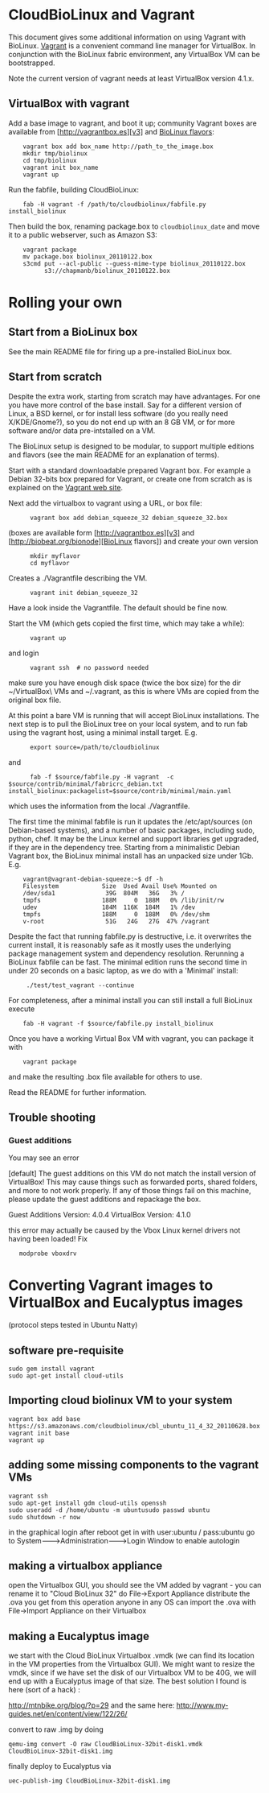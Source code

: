 # CloudBioLinux and Vagrant

This document gives some additional information on using Vagrant with BioLinux.
[Vagrant][v1] is a convenient command line manager for VirtualBox. In conjunction
with the BioLinux fabric environment, any VirtualBox VM can be bootstrapped.

Note the current version of vagrant needs at least VirtualBox version 4.1.x.

## VirtualBox with vagrant

Add a base image to vagrant, and boot it up; community Vagrant boxes are available from
[http://vagrantbox.es][v3] and [BioLinux flavors][v4]:

        vagrant box add box_name http://path_to_the_image.box
        mkdir tmp/biolinux
        cd tmp/biolinux
        vagrant init box_name
        vagrant up

Run the fabfile, building CloudBioLinux:

        fab -H vagrant -f /path/to/cloudbiolinux/fabfile.py install_biolinux

Then build the box, renaming package.box to `cloudbiolinux_date` and
move it to a public webserver, such as Amazon S3:

        vagrant package
        mv package.box biolinux_20110122.box
        s3cmd put --acl-public --guess-mime-type biolinux_20110122.box
              s3://chapmanb/biolinux_20110122.box

[v3]: http://vagrantbox.es/
[v4]: http://biobeat.org/bionode

# Rolling your own

## Start from a BioLinux box

See the main README file for firing up a pre-installed BioLinux box.

## Start from scratch

Despite the extra work, starting from scratch may have advantages. For
one you have more control of the base install. Say for a different
version of Linux, a BSD kernel, or for install less software (do you
really need X/KDE/Gnome?), so you do not end up with an 8 GB VM, or for more
software and/or data pre-intstalled on a VM. 

The BioLinux setup is designed to be modular, to support multiple editions and
flavors (see the main README for an explanation of terms).

Start with a standard downloadable prepared Vagrant box. For example a Debian
32-bits box prepared for Vagrant, or create one from scratch as is explained on
the [Vagrant web site][v1].

Next add the virtualbox to vagrant using a URL, or box file:

          vagrant box add debian_squeeze_32 debian_squeeze_32.box

(boxes are available form [http://vagrantbox.es][v3] and
[http://biobeat.org/bionode][BioLinux flavors]) and create your own version

          mkdir myflavor
          cd myflavor

Creates a ./Vagrantfile describing the VM.

          vagrant init debian_squeeze_32

Have a look inside the Vagrantfile. The default should be fine now.

Start the VM (which gets copied the first time, which may take a while):

          vagrant up

and login

          vagrant ssh  # no password needed

make sure you have enough disk space (twice the box size) for the dir
~/VirtualBox\ VMs and ~/.vagrant, as this is where VMs are copied from the
original box file.

At this point a bare VM is running that will accept BioLinux installations. The
next step is to pull the BioLinux tree on your local system, and to run fab using the
vagrant host, using a minimal install target. E.g.

          export source=/path/to/cloudbiolinux

and

          fab -f $source/fabfile.py -H vagrant  -c $source/contrib/minimal/fabricrc_debian.txt install_biolinux:packagelist=$source/contrib/minimal/main.yaml

which uses the information from the local ./Vagrantfile. 

The first time the minimal fabfile is run it updates the /etc/apt/sources (on
Debian-based systems), and a number of basic packages, including sudo, python,
chef. It may be the Linux kernel and support libraries get upgraded, if they
are in the dependency tree. Starting from a minimalistic Debian Vagrant box, the
BioLinux minimal install has an unpacked size under 1Gb. E.g.

        vagrant@vagrant-debian-squeeze:~$ df -h
        Filesystem            Size  Used Avail Use% Mounted on
        /dev/sda1              39G  804M   36G   3% /
        tmpfs                 188M     0  188M   0% /lib/init/rw
        udev                  184M  116K  184M   1% /dev
        tmpfs                 188M     0  188M   0% /dev/shm
        v-root                 51G   24G   27G  47% /vagrant

Despite the fact that running fabfile.py is destructive, i.e. it overwrites the
current install, it is reasonably safe as it mostly uses the underlying package
management system and dependency resolution. Rerunning a BioLinux fabfile can
be fast.  The minimal edition runs the second time in under 20 seconds on a
basic laptop, as we do with a 'Minimal' install:

         ./test/test_vagrant --continue

For completeness, after a minimal install you can still install a full BioLinux
execute

        fab -H vagrant -f $source/fabfile.py install_biolinux

Once you have a working Virtual Box VM with vagrant, you can package it with

        vagrant package

and make the resulting .box file available for others to use.

Read the README for further information.

[v1]: http://vagrantup.com/docs/base_boxes.html

## Trouble shooting

### Guest additions

You may see an error

  [default] The guest additions on this VM do not match the install version of
  VirtualBox! This may cause things such as forwarded ports, shared
  folders, and more to not work properly. If any of those things fail on
  this machine, please update the guest additions and repackage the
  box.

  Guest Additions Version: 4.0.4
  VirtualBox Version: 4.1.0

this error may actually be caused by the Vbox Linux kernel drivers not having
been loaded! Fix

       modprobe vboxdrv

# Converting Vagrant images to VirtualBox and Eucalyptus images

(protocol steps tested in Ubuntu Natty)

## software pre-requisite

    sudo gem install vagrant
    sudo apt-get install cloud-utils

## Importing cloud biolinux VM to your system

    vagrant box add base 
    https://s3.amazonaws.com/cloudbiolinux/cbl_ubuntu_11_4_32_20110628.box
    vagrant init base
    vagrant up

## adding some missing components to the vagrant VMs 

    vagrant ssh
    sudo apt-get install gdm cloud-utils openssh
    sudo useradd -d /home/ubuntu -m ubuntusudo passwd ubuntu
    sudo shutdown -r now

in the graphical login after reboot get in with user:ubuntu / pass:ubuntu
go to System--->Administration--->Login Window to enable autologin

## making a virtualbox appliance

open the Virtualbox GUI, you should see the VM added by vagrant - you can 
rename it to "Cloud BioLinux 32"
do File->Export Appliance
distribute the .ova you get from this operation
anyone in any OS can import the .ova with File->Import Appliance on their 
Virtualbox

## making a Eucalyptus image

we start with the Cloud BioLinux Virtualbox .vmdk (we can find its location 
in the VM properties from the Virtualbox GUI). We might want to resize the 
vmdk, since if we have set the disk of our Virtualbox VM to be 40G, we will 
end up with a Eucalyptus image of that size. The best solution I found is 
here (sort of a hack) :

http://mtnbike.org/blog/?p=29 and the same here:
http://www.my-guides.net/en/content/view/122/26/

convert to raw .img by doing

    qemu-img convert -O raw CloudBioLinux-32bit-disk1.vmdk 
    CloudBioLinux-32bit-disk1.img

finally deploy to Eucalyptus via

    uec-publish-img CloudBioLinux-32bit-disk1.img

